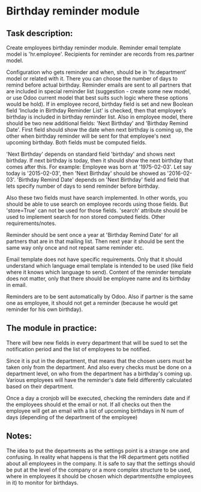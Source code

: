 # Birthday reminder module
## Task description:
Create employees birthday reminder module. Reminder email template model is 'hr.employee'.
Recipients for reminder are records from res.partner model.

Configuration who gets reminder and when, should be in 'hr.department' model or related with it.
There you can choose the number of days to remind before actual birthday. Reminder emails are
sent to all partners that are included in special reminder list (suggestion - create some new model,
or use Odoo current model that best suits such logic where these options would be hold).
If in employee record, birthday field is set and new Boolean field 'Include in Birthday Reminder
List' is checked, then that employee's birthday is included in birthday reminder list.
Also in employee model, there should be two new additional fields: 'Next Birthday' and 'Birthday
Remind Date'. First field should show the date when next birthday is coming up, the other when
birthday reminder will be sent for that employee's next upcoming birthday. Both fields must be
computed fields.

'Next Birthday' depends on standard field 'birthday' and shows next birthday. If next birthday is
today, then it should show the next birthday that comes after this. For example: Employee was born
at '1975-02-03'. Let say today is '2015-02-03', then 'Next Birthday' should be showed as '2016-02-
03'. 'Birthday Remind Date' depends on 'Next Birthday' field and field that lets specify number of
days to send reminder before birthday.

Also these two fields must have search implemented. In other words, you should be able to use
search on employee records using those fields. But 'store=True' can not be used for those fields.
'search' attribute should be used to implement search for non stored computed fields.
Other requirements/notes.

Reminder should be sent once a year at 'Birthday Remind Date' for all partners that are in that
mailing list. Then next year it should be sent the same way only once and not repeat same reminder
etc.

Email template does not have specific requirements. Only that it should understand which language
email template is intended to be used (like field where it knows which language to send). Content of
the reminder template does not matter, only that there should be employee name and its birthday in
email.

Reminders are to be sent automatically by Odoo.
Also if partner is the same one as employee, it should not get a reminder (because he would get
reminder for his own birthday).

## The module in practice:
There will bew new fields in every department that will be sued to set the notification period and the list of employees
to be notified. 

Since it is put in the department, that means that the chosen users must be taken only from the department.
And also every checks must be done on a department level, on who from the department has a birthday's coming up.
Various employees will have the reminder's date field differently calculated based on their department.

Once a day a cronjob will be executed, checking the reminders date and if the employees should et the email or not.
If all checks out then the employee will get an email with a list of upcoming birthdays in N num of days
(depending of the department of the employee)

## Notes:
The idea to put the departments as the settings point is a strange one and confusing. 
In reality what happens is that the HR department gets notified about all employees in the company.
It is safe to say that the settings should be put at the level of the company or a more complex structure to be used,
where in employees it should be chosen which departments(the employees in it) to monitor for birthdays.
